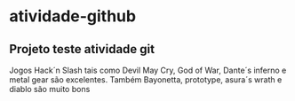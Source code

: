 # atividade-github

## Projeto teste atividade git 
 <p>Jogos Hack´n Slash tais como Devil May Cry, God of War, Dante´s inferno e metal gear são excelentes. Também Bayonetta, prototype, asura´s wrath
 e diablo são muito bons</p>
